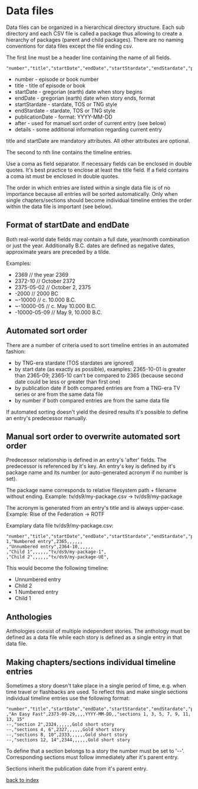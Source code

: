 # Data files

Data files can be organized in a hierarchical directory structure. Each sub directory and each CSV file is called a package thus allowing to create a hierarchy of packages (parent and child packages). There are no naming conventions for data files except the file ending csv.

The first line must be a header line containing the name of all fields.

```
"number","title","startDate","endDate","startStardate","endStardate","publicationDate","after","details"
```

* number - episode or book number
* title - title of episode or book
* startDate - gregorian (earth) date when story begins
* endDate - gregorian (earth) date when story ends, format
* startStardate - stardate, TOS or TNG style
* endStardate - stardate, TOS or TNG style
* publicationDate - format: YYYY-MM-DD
* after - used for manuel sort order of current entry (see below)
* details - some additional information regarding current entry

title and startDate are mandatory attributes. All other attributes are optional.

The second to nth line contains the timeline entries.

Use a coma as field separator. If necessary fields can be enclosed in double quotes. It's best practice to enclose at least the title field.
If a field contains a coma ist must be enclosed in double quotes.

The order in which entries are listed within a single data file is of no importance because all entries will be sorted automatically.
Only when single chapters/sections should become individual timeline entries the order within the data file is important (see below).

## Format of startDate and endDate

Both real-world date fields may contain a full date, year/month combination or just the year.
Additionally B.C. dates are defined as negative dates, approximate years are preceded by a tilde.

Examples:
* 2369 // the year 2369
* 2372-10 // October 2372
* 2375-05-02 // October 2, 2375
* -2000 // 2000 BC
* ~-10000 // c. 10.000 B.C.
* ~-10000-05 // c. May 10.000 B.C.
* -10000-05-09 // May 9, 10.000 B.C.

## Automated sort order

There are a number of criteria used to sort timeline entries in an automated fashion:

* by TNG-era stardate (TOS stardates are ignored)
* by start date (as exactly as possible), examples: 2365-10-01 is greater than 2365-09; 2365-10 can't be compared to 2365 (because second date could be less or greater than first one)
* by publication date if both compared entries are from a TNG-era TV series or are from the same data file
* by number if both compared entries are from the same data file

If automated sorting doesn't yield the desired results it's possible to define an entry's predecessor manually.

## Manual sort order to overwrite automated sort order

Predecessor relationship is defined in an entry's 'after' fields.
The predecessor is referenced by it's key.
An entry's key is defined by it's package name and its number (or auto-generated acronym if no number is set).

The package name corresponds to relative filesystem path + filename without ending.
Example: tv/ds9/my-package.csv -> tv/ds9/my-package

The acronym is generated from an entry's title and is always upper-case.
Example: Rise of the Federation -> ROTF

Examplary data file tv/ds9/my-package.csv:


```
"number","title","startDate","endDate","startStardate","endStardate","publicationDate","after","details"
1,"Numbered entry",2365,,,,,,
,"Unnumbered entry",2364-10,,,,,,
,"Child 1",,,,,,"tv/ds9/my-package-1",
,"Child 2",,,,,,"tv/ds9/my-package-UE",
```

This would become the following timeline:

* Unnumbered entry
* Child 2
* 1 Numbered entry
* Child 1

## Anthologies

Anthologies consist of multiple independent stories.
The anthology must be defined as a data file while each story is defined as a single entry in that data file.

## Making chapters/sections individual timeline entries

Sometimes a story doesn't take place in a single period of time, e.g. when time travel or flashbacks are used.
To reflect this and make single sections individual timeline entries use the following format:

```
"number","title","startDate","endDate","startStardate","endStardate","publicationDate","after","details"
,"An Easy Fast",2373-09-29,,,,YYYY-MM-DD,,"sections 1, 3, 5, 7, 9, 11, 13, 15"
--,"section 2",2324,,,,,,Gold short story
--,"sections 4, 6",2327,,,,,,Gold short story
--,"sections 8, 10",2333,,,,,,Gold short story
--,"sections 12, 14",2344,,,,,,Gold short story
```

To define that a section belongs to a story the number must be set to '--'. Corresponding sections must follow immediately after it's parent entry.

Sections inherit the publication date from it's parent entry.  

[back to index](../README.md)
